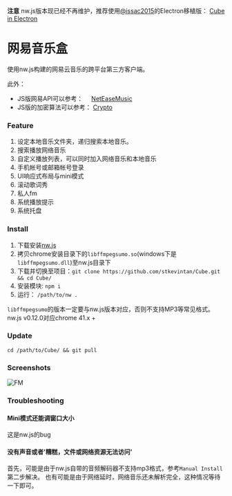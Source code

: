 **注意** nw.js版本现已经不再维护，推荐使用[@issac2015](https://github.com/issac2015)的Electron移植版： [Cube in Electron](https://github.com/issac2015/Cube-In-Electron)

# 网易音乐盒 
使用nw.js构建的网易云音乐的跨平台第三方客户端。    


此外：
- JS版网易API可以参考：     [NetEaseMusic](https://github.com/stkevintan/Cube/blob/master/src/model/NetEaseMusic.js)
- JS版的加密算法可以参考：   [Crypto](https://github.com/stkevintan/Cube/blob/master/src/model/Crypto.js)

### Feature  
1. 设定本地音乐文件夹，递归搜索本地音乐。  
2. 搜索播放网络音乐  
3. 自定义播放列表，可以同时加入网络音乐和本地音乐  
4. 手机帐号或邮箱帐号登录  
5. UI响应式布局与mini模式    
6. 滚动歌词秀    
7. 私人fm  
8. 系统播放提示  
9. 系统托盘    


### Install  
1. 下载安装[nw.js](https://github.com/nwjs/nw.js)
2. 拷贝chrome安装目录下的`libffmpegsumo.so`(windows下是`libffmpegsumo.dll`)至nw.js目录下  
3. 下载并切换至项目：`git clone https://github.com/stkevintan/Cube.git && cd Cube/`  
4. 安装模块: `npm i`
5. 运行： `/path/to/nw .`   

`libffmpegsumo`的版本一定要与nw.js版本对应，否则不支持MP3等常见格式。nw.js v0.12.0对应chrome 41.x +

### Update  
`cd /path/to/Cube/ && git pull`  

### Screenshots  
![FM](https://raw.githubusercontent.com/stkevintan/Cube/master/snapshot/fm.png)  


### Troubleshooting

#### Mini模式还能调窗口大小
这是nw.js的bug

#### 没有声音或者'糟糕，文件或网络资源无法访问'
首先，可能是由于nw.js自带的音频解码器不支持mp3格式，参考`Manual Install`第二步解决。
也有可能是由于网络延时，网络音乐还未解析完全，这种情况等待一下即可。

